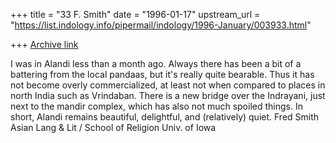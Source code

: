 +++
title = "33 F. Smith"
date = "1996-01-17"
upstream_url = "https://list.indology.info/pipermail/indology/1996-January/003933.html"

+++
[Archive link](https://list.indology.info/pipermail/indology/1996-January/003933.html)

I was in Alandi less than a month ago. Always there has been a bit of a 
battering from the local pandaas, but it's really quite bearable. Thus it 
has not become overly commercialized, at least not when compared to 
places in north India such as Vrindaban. There is a new bridge over the 
Indrayani, just next to the mandir complex, which has also not much 
spoiled things. In short, Alandi remains beautiful, delightful, and 
(relatively) quiet.
Fred Smith
Asian Lang & Lit / School of Religion
Univ. of Iowa





